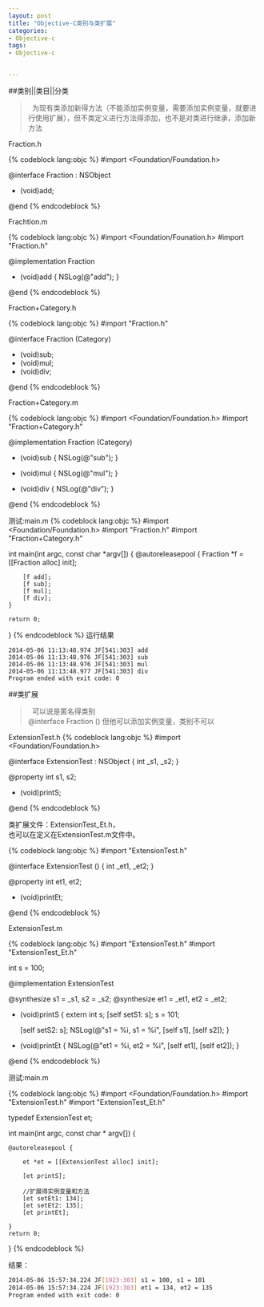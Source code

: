 ```yaml
---
layout: post
title: "Objective-C类别与类扩展"
categories:
- Objective-c
tags:
- Objective-c


---
```

##类别||类目||分类
>&nbsp;&nbsp;为现有类添加新得方法（不能添加实例变量，需要添加实例变量，就要进行使用扩展），但不类定义进行方法得添加，也不是对类进行继承，添加新方法

Fraction.h

{% codeblock lang:objc  %}
#import <Foundation/Foundation.h>

@interface Fraction : NSObject

- (void)add;

@end
{% endcodeblock %}

Frachtion.m

{% codeblock lang:objc  %}
#import <Foundation/Founation.h>
#import "Fraction.h"

@implementation Fraction

- (void)add
{
	NSLog(@"add");
}

@end
{% endcodeblock %}
 
Fraction+Category.h

{% codeblock lang:objc  %}
#import "Fraction.h"

@interface Fraction (Category)

- (void)sub;
- (void)mul;
- (void)div;

@end
{% endcodeblock %}

Fraction+Category.m

{% codeblock lang:objc  %}
#import <Foundation/Foundation.h>
#import "Fraction+Category.h"

@implementation Fraction (Category)

- (void)sub
{
	NSLog(@"sub");
}

- (void)mul
{
	NSLog(@"mul");
}

- (void)div
{
	NSLog(@"div");
}

@end
{% endcodeblock %}

测试:main.m
{% codeblock lang:objc  %}
#import <Foundation/Foundation.h>
#import "Fraction.h"
#import "Fraction+Category.h"

int main(int argc, const char *argv[])
{
	@autoreleasepool {
		Fraction *f = [[Fraction alloc] init];

		[f add];
		[f sub];
		[f mul];
		[f div];
	}

	return 0;
}
{% endcodeblock %}
运行结果

```lang:bash
2014-05-06 11:13:48.974 JF[541:303] add
2014-05-06 11:13:48.976 JF[541:303] sub
2014-05-06 11:13:48.976 JF[541:303] mul
2014-05-06 11:13:48.977 JF[541:303] div
Program ended with exit code: 0
```
  
  
##类扩展
>&nbsp;&nbsp;可以说是匿名得类别  
@interface Fraction ()
但他可以添加实例变量，类别不可以

ExtensionTest.h
{% codeblock lang:objc  %}
#import <Foundation/Foundation.h>


@interface ExtensionTest : NSObject
{
    int _s1, _s2;
}

@property int s1, s2;

- (void)printS;

@end
{% endcodeblock %}


类扩展文件：ExtensionTest_Et.h，  
也可以在定义在ExtensionTest.m文件中。

{% codeblock lang:objc  %}
#import "ExtensionTest.h"

@interface ExtensionTest ()
{
    int _et1, _et2;
}

@property int et1, et2;

- (void)printEt;

@end
{% endcodeblock %}

ExtensionTest.m

{% codeblock lang:objc  %}
#import "ExtensionTest.h"
#import "ExtensionTest_Et.h"

int s = 100;

@implementation ExtensionTest

@synthesize s1 = _s1, s2 = _s2;
@synthesize et1 = _et1, et2 = _et2;

- (void)printS
{
    extern int s;
    [self setS1: s];
    s = 101;
    
    [self setS2: s];
    NSLog(@"s1 = %i, s1 = %i", [self s1], [self s2]);
}

- (void)printEt
{
    NSLog(@"et1 = %i, et2 = %i", [self et1], [self et2]);
}

@end
{% endcodeblock %}

测试:main.m

{% codeblock lang:objc  %}
#import <Foundation/Foundation.h>
#import "ExtensionTest.h"
#import "ExtensionTest_Et.h"

typedef ExtensionTest et;

int main(int argc, const char * argv[])
{

    @autoreleasepool {
        
        et *et = [[ExtensionTest alloc] init];
        
        [et printS];
        
        //扩展得实例变量和方法
        [et setEt1: 134];
        [et setEt2: 135];
        [et printEt];
        
    }
    return 0;
}
{% endcodeblock %}

结果：

```bash
2014-05-06 15:57:34.224 JF[1923:303] s1 = 100, s1 = 101
2014-05-06 15:57:34.224 JF[1923:303] et1 = 134, et2 = 135
Program ended with exit code: 0
```


